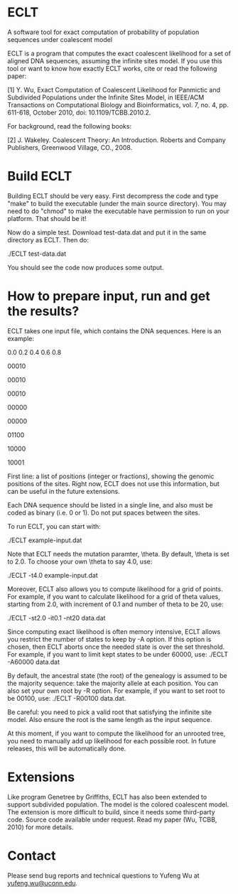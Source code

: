 # ECLT
A software tool for exact computation of probability of population sequences under coalescent model

ECLT is a program that computes the exact coalescent likelihood for a set of aligned DNA sequences, assuming the infinite sites model. If you use this tool or want to know how exactly ECLT works, cite or read the following paper:

[1] Y. Wu, Exact Computation of Coalescent Likelihood for Panmictic and Subdivided Populations under the Infinite Sites Model, in IEEE/ACM Transactions on Computational Biology and Bioinformatics, vol. 7, no. 4, pp. 611-618, October 2010, doi: 10.1109/TCBB.2010.2.

For background, read the following books:

[2] J. Wakeley. Coalescent Theory: An Introduction. Roberts and Company Publishers, Greenwood Village, CO., 2008.

# Build ECLT
Building ECLT should be very easy. First decompress the code and type "make" to build the executable (under the main source directory). You may need to do "chmod" to make the executable have permission to run on your platform. That should be it!

Now do a simple test. Download test-data.dat and put it in the same directory as ECLT. Then do:

./ECLT test-data.dat

You should see the code now produces some output.

# How to prepare input, run and get the results?

ECLT takes one input file, which contains the DNA sequences. Here is an example: 

0.0  0.2  0.4  0.6 0.8

00010

00010

00010

00000

00000

01100

10000

10001


First line: a list of positions (integer or fractions), showing the genomic positions of the sites. Right now, ECLT does not use this information, but can be useful in the future extensions.

Each DNA sequence should be listed in a single line, and also must be coded as binary (i.e. 0 or 1). Do not put spaces between the sites.

To run ECLT, you can start with:

./ECLT example-input.dat

Note that ECLT needs the mutation paramter, \theta. By default, \theta is set to 2.0. To choose your own \theta to say 4.0, use:

./ECLT -t4.0 example-input.dat

Moreover, ECLT also allows you to compute likelihood for a grid of points. For example, if you want to calculate likelihood for a grid of theta values, starting from 2.0, with increment of 0.1 and number of theta to be 20, use:

./ECLT -st2.0 -it0.1 -nt20 data.dat

Since computing exact likelihood is often memory intensive, ECLT allows you restrict the number of states to keep by -A<k> option. If this option is chosen, then ECLT aborts once the needed state is over the set threshold. For example, if you want to limit kept states to be under 60000, use:
./ECLT -A60000 data.dat

By default, the ancestral state (the root) of the genealogy is assumed to be the majority sequence: take the majority allele at each position. You can also set your own root by -R option. For example, if you want to set root to be 00100, use:
./ECLT -R00100 data.dat.

Be careful: you need to pick a valid root that satisfying the infinite site model. Also ensure the root is the same length as the input sequence.

At this moment, if you want to compute the likelihood for an unrooted tree, you need to manually add up likelihood for each possible root. In future releases, this will be  automatically done.


# Extensions      

Like program Genetree by Griffiths, ECLT has also been extended to support subdivided population. The model is the colored coalescent model.  The extension is more difficult to build, since it needs some third-party code. Source code available under request. Read my paper (Wu, TCBB, 2010) for more details.

# Contact      
Please send bug reports and technical questions to Yufeng Wu at 
<yufeng.wu@uconn.edu>.
